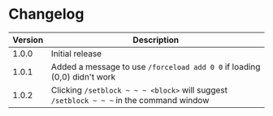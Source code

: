 # Changelog

Version | Description
------- | -----------
1.0.0   | Initial release
1.0.1   | Added a message to use `/forceload add 0 0` if loading (0,0) didn't work
1.0.2   | Clicking `/setblock ~ ~ ~ <block>` will suggest `/setblock ~ ~ ~` in the command window
